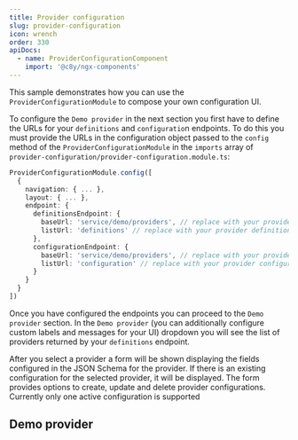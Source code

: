 ```yaml
---
title: Provider configuration
slug: provider-configuration
icon: wrench
order: 330
apiDocs:
  - name: ProviderConfigurationComponent
    import: '@c8y/ngx-components'
---
```



This sample demonstrates how you can use the `ProviderConfigurationModule` to compose your own configuration UI.

To configure the `Demo provider` in the next section you first have to define the URLs for your `definitions` and `configuratio`n endpoints.
To do this you must provide the URLs in the configuration object passed to the `config` method of the `ProviderConfigurationModule`
in the `imports` array of `provider-configuration/provider-configuration.module.ts`:

```typescript
ProviderConfigurationModule.config([
  {
    navigation: { ... },
    layout: { ... },
    endpoint: {
      definitionsEndpoint: {
        baseUrl: 'service/demo/providers', // replace with your provider definitions base URL part
        listUrl: 'definitions' // replace with your provider definitions list URL part
      },
      configurationEndpoint: {
        baseUrl: 'service/demo/providers', // replace with your provider configuration base URL part
        listUrl: 'configuration' // replace with your provider configuration list URL part
      }
    }
  }
])
```

Once you have configured the endpoints you can proceed to the `Demo provider` section.
In the `Demo provider` (you can additionally configure custom labels and messages for your UI) dropdown you will see the list of providers returned by your `definitions` endpoint.

After you select a provider a form will be shown displaying the fields configured in the JSON Schema for the provider. If there is an existing configuration for the selected provider, it will be displayed.
The form provides options to create, update and delete provider configurations. Currently only one active configuration is supported

## Demo provider

<div>
<codex-tutorial-example module="ProviderConfigurationTutorialModule"
[sources]="['./packages/tutorial/src/provider-configuration/provider-configuration-example/provider-configuration.module.ts',
'packages/tutorial/src/provider-configuration/provider-configuration-example/demo-provider.guard.ts']"></codex-tutorial-example>
</div>
